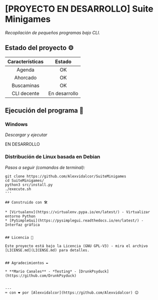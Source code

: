 # [PROYECTO EN DESARROLLO] Suite Minigames

_Recopilación de pequeños programas bajo CLI._


## Estado del proyecto ⚙️

Características         |  Estado
:-------------------------:|:-------------------------:
Agenda  |  OK
Ahorcado  |  OK
Buscaminas  |  OK
CLI decente | En desarrollo


## Ejecución del programa 🚀

### Windows 

_Descargar y ejecutar_

EN DESARROLLO


### Distribución de Linux basada en Debian 

_Pasos a seguir (comandos de terminal):_

```
git clone https://github.com/Alexvidalcor/SuiteMinigames
cd SuiteMinigames/
python3 src/install.py
./execute.sh
'''

## Construido con 🛠️

* [Virtualenv](https://virtualenv.pypa.io/en/latest/) - Virtualizar entorno Python
* [PySimpleGui](https://pysimplegui.readthedocs.io/en/latest/) - Interfaz gráfica


## Licencia 📄

Este proyecto está bajo la Licencia (GNU GPL-V3) - mira el archivo [LICENSE.md](LICENSE.md) para detalles.


## Agradecimientos ✒️

* **Mario Canales** - *Testing* - [DrunkPsyduck](https://github.com/DrunkPsyduck)


---
⌨️ con ❤️ por [Alexvidalcor](https://github.com/Alexvidalcor) 😊
